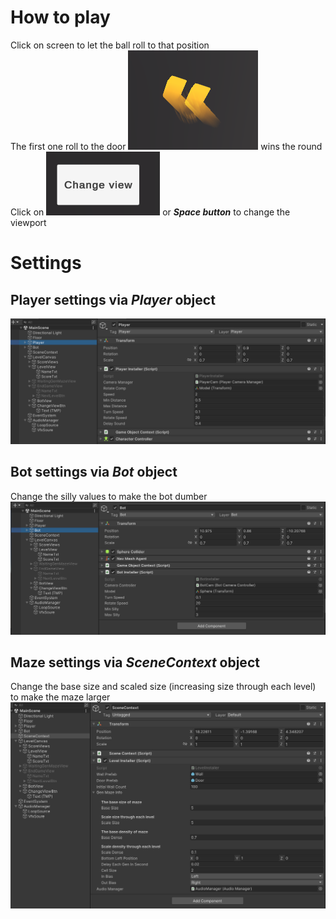 ﻿# How to play
Click on screen to let the ball roll to that position\
The first one roll to the door ![alt text](GitRes/target.png) wins the round\
Click on ![alt text](GitRes/change_view.png) or ***Space button*** to change the viewport

# Settings
## Player settings via *Player* object
![alt text](GitRes/setting_player.png)
## Bot settings via *Bot* object
Change the silly values to make the bot dumber 
![alt text](GitRes/setting_bot.png)
## Maze settings via *SceneContext* object
Change the base size and scaled size (increasing size through each level) to make the maze larger
![alt text](GitRes/setting_maze.png)
